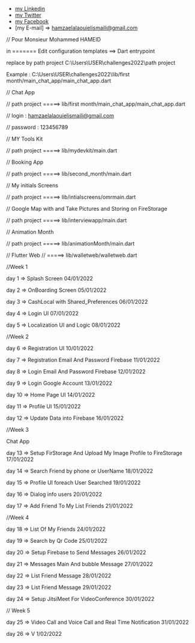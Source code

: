 
- [my Linkedin](https://www.linkedin.com/in/hamza-el-alaoui-el-ismaili-85536a15a/)
- [my Twitter](https://twitter.com/hamzaalaouielis)
- [my Facebook](https://m.facebook.com/hamza.alawi.1671/)
- [my E-mail] =>  hamzaelalaouielismaili@gmail.com


// Pour Monsieur Mohammed HAMEID


in  ======= Edit configuration templates   ==> Dart entrypoint

replace by path project    C:\Users\USER\challenges2022\path project

Example  : C:\Users\USER\challenges2022\lib/first month/main_chat_app/main_chat_app.dart



// Chat App

//  path project  =====>   lib/first month/main_chat_app/main_chat_app.dart

//    login : hamzaelalaouielismaili@gmail.com

//    password : 123456789



// MY Tools Kit

// path project  =====>  lib/mydevkit/main.dart


// Booking App

// path project   =====>   lib/second_month/main.dart


// My initials Screens

// path project  =====>    lib/intialscreens/omrmain.dart


// Google Map with and Take Pictures and Storing on FireStorage

// path project  =====>   lib/interviewapp/main.dart


// Animation Month

// path project  =====>  lib/animationMonth/main.dart



// Flutter Web
//   =====>  lib/walletweb/walletweb.dart











//Week 1

day 1 => Splash Screen 04/01/2022

day 2 => OnBoarding Screen 05/01/2022

day 3 => CashLocal with Shared_Preferences 06/01/2022

day 4 => Login UI 07/01/2022

day 5 => Localization UI and Logic  08/01/2022

//Week 2

day 6 => Registration UI 10/01/2022

day 7 => Registration Email And Password Firebase 11/01/2022

day 8 => Login Email And Password Firebase 12/01/2022

day 9 => Login Google Account 13/01/2022

day 10 => Home Page  UI 14/01/2022

day 11 => Profile UI 15/01/2022

day 12 => Update Data into Firebase 16/01/2022

//Week 3 

Chat App

day 13 => Setup FirStorage And  Upload My Image Profile  to FireStorage  17/01/2022

day 14 => Search Friend by phone or UserName 18/01/2022

day 15 => Profile UI foreach User Searched  19/01/2022

day 16 => Dialog info users 20/01/2022

day 17 => Add Friend To My List Friends   21/01/2022

//Week 4

day 18 => List Of My Friends  24/01/2022

day 19 => Search by Qr Code 25/01/2022

day 20 => Setup Firebase to Send Messages 26/01/2022

day 21 => Messages Main And bubble Message 27/01/2022

day 22 => List Friend Message  28/01/2022

day 23 => List Friend Message  29/01/2022

day 24 => Setup JitsiMeet For VideoConference  30/01/2022

// Week 5

day 25 => Video Call and Voice Call  and  Real Time Notification 31/01/2022

day 26 => V 1/02/2022

